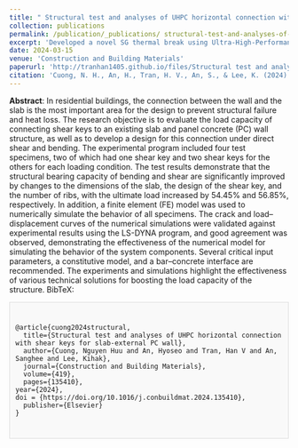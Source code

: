 ```yaml
---
title: " Structural test and analyses of UHPC horizontal connection with shear keys for slab-external PC wall"
collection: publications
permalink: /publication/_publications/ structural-test-and-analyses-of-UHPC
excerpt: 'Developed a novel SG thermal break using Ultra-High-Performance Concrete (UHPC) cores in collaboration with SG company.'
date: 2024-03-15
venue: 'Construction and Building Materials'
paperurl: 'http://tranhan1405.github.io/files/Structural test and analyses of UHPC horizontal connection with shear keys for slab-external PC wall.pdf'
citation: 'Cuong, N. H., An, H., Tran, H. V., An, S., & Lee, K. (2024). Structural test and analyses of UHPC horizontal connection with shear keys for slab-external PC wall. Construction and Building Materials, 419, 135410.'
---
```

**Abstract**: In residential buildings, the connection between the wall and the slab is the most important area for the design to prevent structural failure and heat loss. The research objective is to evaluate the load capacity of connecting shear keys to an existing slab and panel concrete (PC) wall structure, as well as to develop a design for this connection under direct shear and bending. The experimental program included four test specimens, two of which had one shear key and two shear keys for the others for each loading condition. The test results demonstrate that the structural bearing capacity of bending and shear are significantly improved by changes to the dimensions of the slab, the design of the shear key, and the number of ribs, with the ultimate load increased by 54.45% and 56.85%, respectively. In addition, a finite element (FE) model was used to numerically simulate the behavior of all specimens. The crack and load–displacement curves of the numerical simulations were validated against experimental results using the LS-DYNA program, and good agreement was observed, demonstrating the effectiveness of the numerical model for simulating the behavior of the system components. Several critical input parameters, a constitutive model, and a bar–concrete interface are recommended. The experiments and simulations highlight the effectiveness of various technical solutions for boosting the load capacity of the structure.
BibTeX: 
  <div style="border: 1px solid #ddd; padding: 10px; background-color: #f9f9f9;">
  <pre><code>
@article{cuong2024structural,
  title={Structural test and analyses of UHPC horizontal connection with shear keys for slab-external PC wall},
  author={Cuong, Nguyen Huu and An, Hyoseo and Tran, Han V and An, Sanghee and Lee, Kihak},
  journal={Construction and Building Materials},
  volume={419},
  pages={135410},
year={2024},
doi = {https://doi.org/10.1016/j.conbuildmat.2024.135410},
  publisher={Elsevier}
}
  </code></pre>
  </div>




